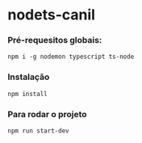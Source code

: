 # nodets-canil

### Pré-requesitos globais:
`npm i -g nodemon typescript ts-node`

### Instalação
`npm install`

### Para rodar o projeto 
`npm run start-dev`